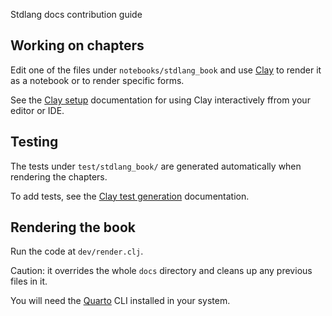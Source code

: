 Stdlang docs contribution guide

## Working on chapters

Edit one of the files under `notebooks/stdlang_book` and use [Clay](https://scicloj.github.io/clay/) to render it as a notebook or to render specific forms.

See the [Clay setup](https://scicloj.github.io/clay/#setup) documentation for using Clay interactively ffrom your editor or IDE.

## Testing

The tests under `test/stdlang_book/` are generated automatically when rendering the chapters.

To add tests, see the [Clay test generation](https://scicloj.github.io/clay/#test-generation) documentation.

## Rendering the book

Run the code at `dev/render.clj`.

Caution: it overrides the whole `docs` directory and cleans up any previous files in it.

You will need the [Quarto](https://quarto.org/) CLI installed in your system.


